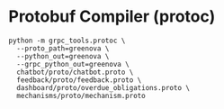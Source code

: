 <!--
 Copyright 2025 Enveng Group.
 SPDX-License-Identifier: 	AGPL-3.0-or-later
-->

# Protobuf Compiler (protoc)

```fish
python -m grpc_tools.protoc \
  --proto_path=greenova \
  --python_out=greenova \
  --grpc_python_out=greenova \
  chatbot/proto/chatbot.proto \
  feedback/proto/feedback.proto \
  dashboard/proto/overdue_obligations.proto \
  mechanisms/proto/mechanism.proto
```
